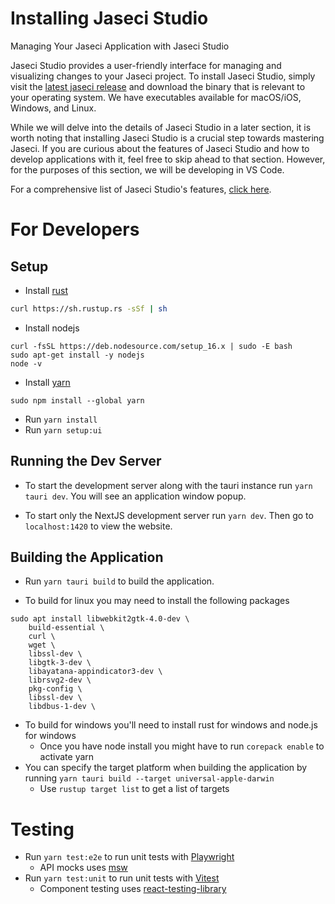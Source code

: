# Installing Jaseci Studio

Managing Your Jaseci Application with Jaseci Studio

Jaseci Studio provides a user-friendly interface for managing and visualizing changes to your Jaseci project. To install Jaseci Studio, simply visit the [latest jaseci release](https://github.com/Jaseci-Labs/jaseci/releases/latest) and download the binary that is relevant to your operating system. We have executables available for macOS/iOS, Windows, and Linux.

While we will delve into the details of Jaseci Studio in a later section, it is worth noting that installing Jaseci Studio is a crucial step towards mastering Jaseci. If you are curious about the features of Jaseci Studio and how to develop applications with it, feel free to skip ahead to that section. However, for the purposes of this section, we will be developing in VS Code.

For a comprehensive list of Jaseci Studio's features, [click here](https://github.com/Jaseci-Labs/jaseci/blob/main/jaseci_studio/features.md).

# For Developers

## Setup

- Install [rust](https://www.rust-lang.org/learn/get-started)
```bash
curl https://sh.rustup.rs -sSf | sh
```
- Install nodejs
```
curl -fsSL https://deb.nodesource.com/setup_16.x | sudo -E bash
sudo apt-get install -y nodejs
node -v
```
- Install [yarn](https://classic.yarnpkg.com/lang/en/docs/install/)
```
sudo npm install --global yarn
```
- Run `yarn install`
- Run `yarn setup:ui`

## Running the Dev Server

- To start the development server along with the tauri instance run `yarn tauri dev`. You will see an application window popup.

- To start only the NextJS development server run `yarn dev`. Then go to `localhost:1420` to view the website.

## Building the Application

- Run `yarn tauri build` to build the application.

- To build for linux you may need to install the following packages

```
sudo apt install libwebkit2gtk-4.0-dev \
    build-essential \
    curl \
    wget \
    libssl-dev \
    libgtk-3-dev \
    libayatana-appindicator3-dev \
    librsvg2-dev \
    pkg-config \
    libssl-dev \
    libdbus-1-dev \
```

- To build for windows you'll need to install rust for windows and node.js for windows
  - Once you have node install you might have to run `corepack enable` to activate yarn
- You can specify the target platform when building the application by running `yarn tauri build --target universal-apple-darwin`
  - Use `rustup target list` to get a list of targets

# Testing

- Run `yarn test:e2e` to run unit tests with [Playwright](https://playwright.dev/)
  - API mocks uses [msw](https://mswjs.io/)
- Run `yarn test:unit` to run unit tests with [Vitest](https://vitest.dev/)
  - Component testing uses [react-testing-library](https://testing-library.com/docs/react-testing-library/intro)












